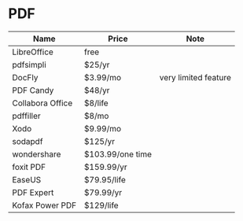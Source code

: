 # PDF

| Name | Price | Note | 
| --- | --- | --- |
| LibreOffice | free | |
| pdfsimpli | $25/yr | |
| DocFly | $3.99/mo | very limited feature |
| PDF Candy | $48/yr | |
| Collabora Office | $8/life | |
| pdffiller | $8/mo | |
| Xodo | $9.99/mo | |
| sodapdf | $125/yr | |
| wondershare | $103.99/one time | |
| foxit PDF | $159.99/yr | |
| EaseUS | $79.95/life | |
| PDF Expert | $79.99/yr | |
| Kofax Power PDF | $129/life | |


